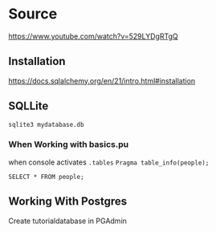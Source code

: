 # Source
https://www.youtube.com/watch?v=529LYDgRTgQ

## Installation 

https://docs.sqlalchemy.org/en/21/intro.html#installation

## SQLLite
`sqlite3 mydatabase.db`

### When Working with basics.pu
when console activates
`.tables`
`Pragma table_info(people);`

`SELECT * FROM people;`

## Working With Postgres
Create tutorialdatabase in PGAdmin